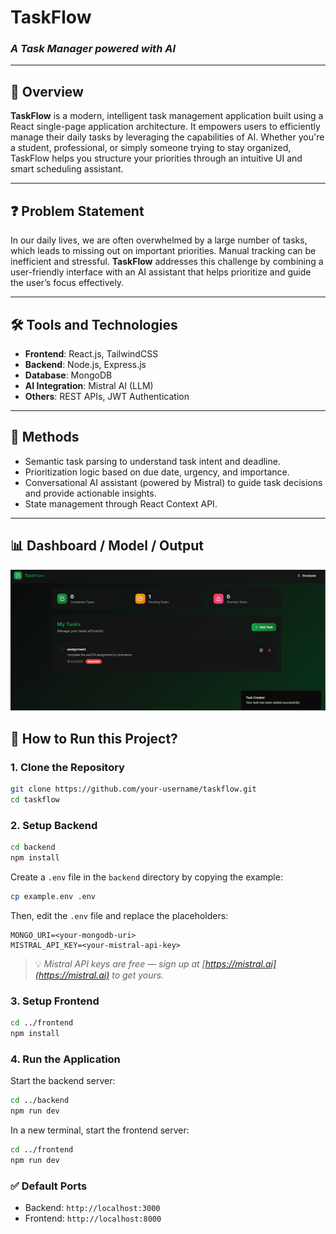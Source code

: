 # TaskFlow

### _A Task Manager powered with AI_

---

## 📌 Overview

**TaskFlow** is a modern, intelligent task management application built using a React single-page application architecture. It empowers users to efficiently manage their daily tasks by leveraging the capabilities of AI. Whether you're a student, professional, or simply someone trying to stay organized, TaskFlow helps you structure your priorities through an intuitive UI and smart scheduling assistant.

---

## ❓ Problem Statement

In our daily lives, we are often overwhelmed by a large number of tasks, which leads to missing out on important priorities. Manual tracking can be inefficient and stressful. **TaskFlow** addresses this challenge by combining a user-friendly interface with an AI assistant that helps prioritize and guide the user’s focus effectively.

---

## 🛠 Tools and Technologies

- **Frontend**: React.js, TailwindCSS
- **Backend**: Node.js, Express.js
- **Database**: MongoDB
- **AI Integration**: Mistral AI (LLM)
- **Others**: REST APIs, JWT Authentication

---

## 🧪 Methods

- Semantic task parsing to understand task intent and deadline.
- Prioritization logic based on due date, urgency, and importance.
- Conversational AI assistant (powered by Mistral) to guide task decisions and provide actionable insights.
- State management through React Context API.

---

## 📊 Dashboard / Model / Output

![App Screenshot](./app.png)

## 🚀 How to Run this Project?

### 1. Clone the Repository

```bash
git clone https://github.com/your-username/taskflow.git
cd taskflow
```

### 2. Setup Backend

```bash
cd backend
npm install
```

Create a `.env` file in the `backend` directory by copying the example:

```bash
cp example.env .env
```

Then, edit the `.env` file and replace the placeholders:

```
MONGO_URI=<your-mongodb-uri>
MISTRAL_API_KEY=<your-mistral-api-key>
```

> 💡 _Mistral API keys are free — sign up at [https://mistral.ai](https://mistral.ai) to get yours._

### 3. Setup Frontend

```bash
cd ../frontend
npm install
```

### 4. Run the Application

Start the backend server:

```bash
cd ../backend
npm run dev
```

In a new terminal, start the frontend server:

```bash
cd ../frontend
npm run dev
```

### ✅ Default Ports

- Backend: `http://localhost:3000`
- Frontend: `http://localhost:8000`
